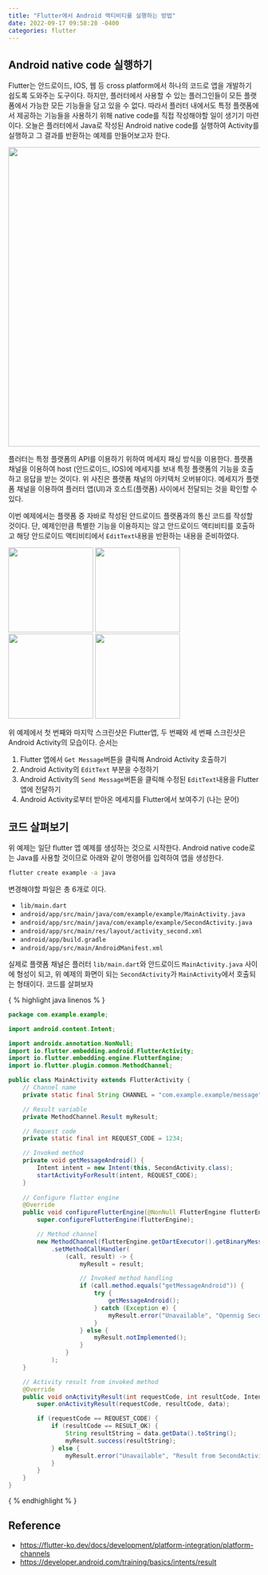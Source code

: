 ```yaml
---
title: "Flutter에서 Android 액티비티를 실행하는 방법"
date: 2022-09-17 09:58:28 -0400
categories: flutter
---
```


<script type="text/x-mathjax-config">
MathJax.Hub.Config({
    displayAlign: "left"
});
</script>


## Android native code 실행하기 ##

Flutter는 안드로이드, IOS, 웹 등 cross platform에서 하나의 코드로 앱을 개발하기 쉽도록 도와주는 도구이다.
하지만, 플러터에서 사용할 수 있는 플러그인들이 모든 플랫폼에서 가능한 모든 기능들을 담고 있을 수 없다.
따라서 플러터 내에서도 특정 플랫폼에서 제공하는 기능들을 사용하기 위해 native code를 직접 작성해야할 일이 생기기 마련이다.
오늘은 플러터에서 Java로 작성된 Android native code를 실행하여 Activity를 실행하고 그 결과를 반환하는 예제를 만들어보고자 한다.

<img src="https://docs.flutter.dev/assets/images/docs/PlatformChannels.png" width="600">

플러터는 특정 플랫폼의 API를 이용하기 위하여 메세지 패싱 방식을 이용한다.
플랫폼 채널을 이용하여 host (안드로이드, IOS)에 메세지를 보내 특정 플랫폼의 기능을 호출하고 응답을 받는 것이다.
위 사진은 플랫폼 채널의 아키텍처 오버뷰이다.
메세지가 플랫폼 채널을 이용하여 플러터 앱(UI)과 호스트(플랫폼) 사이에서 전달되는 것을 확인할 수 있다.

이번 예제에서는 플랫폼 중 자바로 작성된 안드로이드 플랫폼과의 통신 코드를 작성할 것이다.
단, 예제인만큼 특별한 기능을 이용하지는 않고 안드로이드 액티비티를 호출하고 해당 안드로이드 액티비티에서 `EditText`내용을 반환하는 내용을 준비하였다.

<img src="https://imgur.com/DG4oJ86.png" width="170">

<img src="https://imgur.com/99OLcc6.png" width="170">

<img src="https://imgur.com/A8IXrv1.png" width="170">

<img src="https://imgur.com/4r6iQkc.png" width="170">

위 예제에서 첫 번째와 마지막 스크린샷은 Flutter앱, 두 번째와 세 번째 스크린샷은 Android Activity의 모습이다.
순서는

1. Flutter 앱에서 `Get Message`버튼을 클릭해 Android Activity 호출하기
2. Android Activity의 `EditText` 부분을 수정하기
3. Android Activity의 `Send Message`버튼을 클릭해 수정된 `EditText`내용을 Flutter앱에 전달하기
4. Android Activity로부터 받아온 메세지를 Flutter에서 보여주기 (나는 문어)

## 코드 살펴보기 ##

위 예제는 일단 flutter 앱 예제를 생성하는 것으로 시작한다.
Android native code로는 Java를 사용할 것이므로 아래와 같이 명령어를 입력하여 앱을 생성한다.

```bash
flutter create example -a java
```

변경해야할 파일은 총 6개로 이다.

- `lib/main.dart`
- `android/app/src/main/java/com/example/example/MainActivity.java`
- `android/app/src/main/java/com/example/example/SecondActivity.java`
- `android/app/src/main/res/layout/activity_second.xml`
- `android/app/build.gradle`
- `android/app/src/main/AndroidManifest.xml`

실제로 플랫폼 채널은 플러터 `lib/main.dart`와 안드로이드 `MainActivity.java` 사이에 형성이 되고, 위 예제의 화면이 되는 `SecondActivity`가 `MainActivity`에서 호출되는 형태이다.
코드를 살펴보자

{ % highlight java linenos % }
```java
package com.example.example;

import android.content.Intent;

import androidx.annotation.NonNull;
import io.flutter.embedding.android.FlutterActivity;
import io.flutter.embedding.engine.FlutterEngine;
import io.flutter.plugin.common.MethodChannel;

public class MainActivity extends FlutterActivity {
    // Channel name
    private static final String CHANNEL = "com.example.example/message";

    // Result variable
    private MethodChannel.Result myResult;

    // Request code
    private static final int REQUEST_CODE = 1234;

    // Invoked method
    private void getMessageAndroid() {
        Intent intent = new Intent(this, SecondActivity.class);
        startActivityForResult(intent, REQUEST_CODE);
    }
    
    // Configure flutter engine
    @Override
    public void configureFlutterEngine(@NonNull FlutterEngine flutterEngine) {
        super.configureFlutterEngine(flutterEngine);

        // Method channel
        new MethodChannel(flutterEngine.getDartExecutor().getBinaryMessenger(), CHANNEL)
            .setMethodCallHandler(
                (call, result) -> {
                    myResult = result;

                    // Invoked method handling
                    if (call.method.equals("getMessageAndroid")) {
                        try {
                            getMessageAndroid();
                        } catch (Exception e) {
                            myResult.error("Unavailable", "Opennig SecondActivity is not available", null);
                        }
                    } else {
                        myResult.notImplemented();
                    }
                }
            );
    }

    // Activity result from invoked method
    @Override
    public void onActivityResult(int requestCode, int resultCode, Intent data) {
        super.onActivityResult(requestCode, resultCode, data);

        if (requestCode == REQUEST_CODE) {
            if (resultCode == RESULT_OK) {
                String resultString = data.getData().toString();
                myResult.success(resultString);
            } else {
                myResult.error("Unavailable", "Result from SecondActivity is not OK", null);
            }
        }
    }
}
```
{ % endhighlight % }

## Reference ##

- https://flutter-ko.dev/docs/development/platform-integration/platform-channels
- https://developer.android.com/training/basics/intents/result
